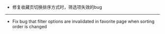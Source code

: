- 修复收藏页切换排序方式时，筛选项失效的bug

--------------------

- Fix bug that filter options are invalidated in favorite page when sorting order is changed